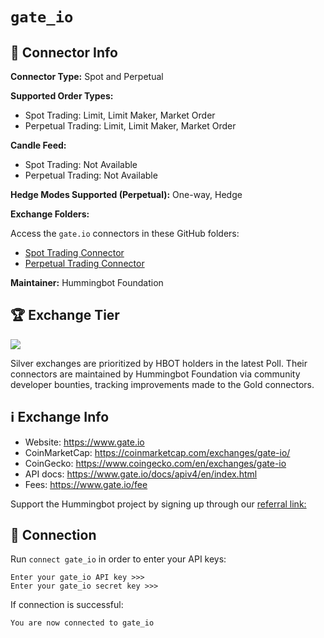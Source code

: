 # `gate_io`

## 📁 Connector Info

**Connector Type:** Spot and Perpetual

**Supported Order Types:**

- Spot Trading: Limit, Limit Maker, Market Order
- Perpetual Trading: Limit, Limit Maker, Market Order

**Candle Feed:**

- Spot Trading: Not Available
- Perpetual Trading: Not Available

**Hedge Modes Supported (Perpetual):** One-way, Hedge

**Exchange Folders:**

Access the `gate.io` connectors in these GitHub folders:

- [Spot Trading Connector](https://github.com/hummingbot/hummingbot/tree/master/hummingbot/connector/exchange/gate_io)
- [Perpetual Trading Connector](https://github.com/hummingbot/hummingbot/tree/master/hummingbot/connector/derivative/gate_io_perpetual)

**Maintainer:** Hummingbot Foundation

## 🏆 Exchange Tier

![](https://img.shields.io/static/v1?label=Hummingbot&message=SILVER&color=white)

Silver exchanges are prioritized by HBOT holders in the latest Poll. Their connectors are maintained by Hummingbot Foundation via community developer bounties, tracking improvements made to the Gold connectors.

## ℹ️ Exchange Info

- Website: <https://www.gate.io>
- CoinMarketCap: <https://coinmarketcap.com/exchanges/gate-io/>
- CoinGecko: <https://www.coingecko.com/en/exchanges/gate-io>
- API docs: <https://www.gate.io/docs/apiv4/en/index.html>
- Fees: <https://www.gate.io/fee>

Support the Hummingbot project by signing up through our [referral link:](https://www.gate.io/signup/5868285)

## 🔑 Connection

Run `connect gate_io` in order to enter your API keys:

```
Enter your gate_io API key >>>
Enter your gate_io secret key >>>
```

If connection is successful:

```
You are now connected to gate_io
```
